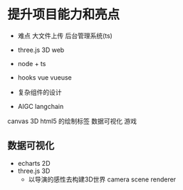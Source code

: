 # 提升项目能力和亮点

- 难点
   大文件上传 后台管理系统(ts)

- three.js 3D web
- node + ts
- hooks vue vueuse
- 复杂组件的设计
- AIGC langchain

canvas 3D html5 的绘制标签 数据可视化 游戏

## 数据可视化
- echarts 2D
- three.js 3D
    - 以导演的感性去构建3D世界
        camera scene renderer

